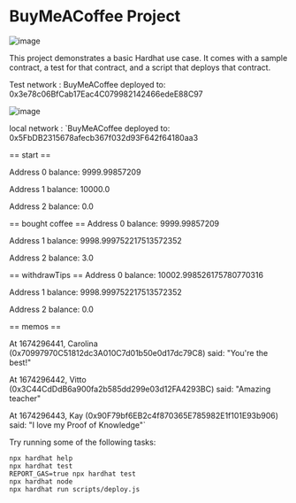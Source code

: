# BuyMeACoffee Project

![image](https://user-images.githubusercontent.com/99068989/213862941-5c22c618-4e41-4abd-b516-374a0dc78c99.png)



This project demonstrates a basic Hardhat use case. It comes with a sample contract, a test for that contract, and a script that deploys that contract.

Test network : BuyMeACoffee deployed to: 0x3e78c06BfCab17Eac4C079982142466edeE88C97

![image](https://user-images.githubusercontent.com/99068989/215243142-a4a95c06-ed8f-4b20-8284-7f6ada8a0fd8.png)


local network : `BuyMeACoffee deployed to: 0x5FbDB2315678afecb367f032d93F642f64180aa3

== start ==

Address 0 balance:  9999.99857209

Address 1 balance:  10000.0

Address 2 balance:  0.0

== bought coffee ==
Address 0 balance:  9999.99857209

Address 1 balance:  9998.999752217513572352

Address 2 balance:  3.0

== withdrawTips ==
Address 0 balance:  10002.998526175780770316

Address 1 balance:  9998.999752217513572352

Address 2 balance:  0.0

== memos ==

At 1674296441, Carolina (0x70997970C51812dc3A010C7d01b50e0d17dc79C8) said: "You're the best!"

At 1674296442, Vitto (0x3C44CdDdB6a900fa2b585dd299e03d12FA4293BC) said: "Amazing teacher"

At 1674296443, Kay (0x90F79bf6EB2c4f870365E785982E1f101E93b906) said: "I love my Proof of Knowledge"`

Try running some of the following tasks:

```shell
npx hardhat help
npx hardhat test
REPORT_GAS=true npx hardhat test
npx hardhat node
npx hardhat run scripts/deploy.js
```
